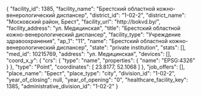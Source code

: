 {
    "facility_id": 1385,
    "facility_name": "Брестский областной кожно-венерологический диспансер",
    "district_id": "1-02-2",
    "district_name": "Московский район, Брест",
    "facility_url": "http:\/\/bokvd.by\/",
    "facility_address": "ул. Медицинская",
    "title": "Брестский областной кожно-венерологический диспансер",
    "facility_type": "Учреждение здравоохранения",
    "ap_1": "11",
    "name": "Брестский областной кожно-венерологический диспансер",
    "state": "private institution",
    "stats": [],
    "med_id": 10215769,
    "address": "ул. Медицинская",
    "devices": [],
    "coord_x_y": {
        "crs": {
            "type": "name",
            "properties": {
                "name": "EPSG:4326"
            }
        },
        "type": "Point",
        "coordinates": [
            23.8177,
            52.1068
        ]
    },
    "job_offers": [],
    "place_name": "Брест",
    "place_type": "city",
    "division_id": "1-02-2",
    "year_of_closing": null,
    "year_of_opening": "0",
    "healthcare_facility_key": 1385,
    "administrative_division_id": "1-02-2"
}